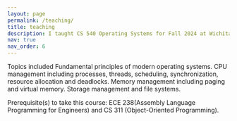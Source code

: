 ```yaml
---
layout: page
permalink: /teaching/
title: teaching
description: I taught CS 540 Operating Systems for Fall 2024 at Wichita State University.
nav: true
nav_order: 6
---
```


Topics included Fundamental principles of modern operating systems. CPU management including processes, threads, scheduling, synchronization, resource allocation and deadlocks. Memory management including paging and virtual memory. Storage management and file systems. 

Prerequisite(s) to take this course: ECE 238(Assembly Language Programming for Engineers) and CS 311 (Object-Oriented Programming).
